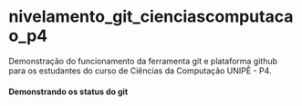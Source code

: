 # nivelamento_git_cienciascomputacao_p4
Demonstração do funcionamento da ferramenta git e plataforma github para os estudantes do curso de Ciências da Computação UNIPÊ - P4.
#### Demonstrando os status do git